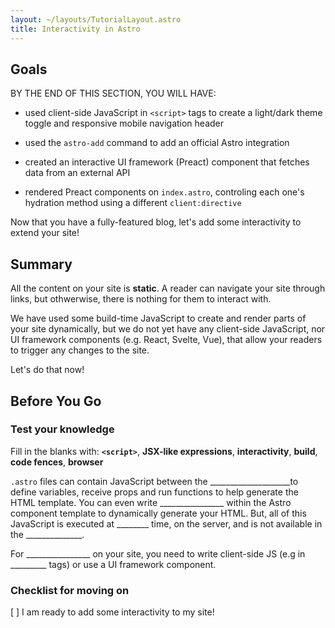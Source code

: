 ```yaml
---
layout: ~/layouts/TutorialLayout.astro
title: Interactivity in Astro
---
```


## Goals

BY THE END OF THIS SECTION, YOU WILL HAVE:

- used client-side JavaScript in `<script>` tags to create a light/dark theme toggle and responsive mobile navigation header

- used the `astro-add` command to add an official Astro integration

- created an interactive UI framework (Preact) component that fetches data from an external API

- rendered Preact components on `index.astro`, controling each one's hydration method using a different `client:directive`

Now that you have a fully-featured blog, let's add some interactivity to extend your site!

## Summary

All the content on your site is **static**. A reader can navigate your site through links, but othwerwise, there is nothing for them to interact with.

We have used some build-time JavaScript to create and render parts of your site dynamically, but we do not yet have any client-side JavaScript, nor UI framework components (e.g. React, Svelte, Vue), that allow your readers to trigger any changes to the site.

Let's do that now!

## Before You Go

### Test your knowledge

Fill in the blanks with: **`<script>`**, **JSX-like expressions**, **interactivity**, **build**, **code fences**, **browser**

`.astro` files can contain JavaScript between the ____________________to define variables, receive props and run functions to help generate the HTML template. You can even write ________________ within the Astro component template to dynamically generate your HTML. But, all of this JavaScript is executed at ________ time, on the server, and is not available in the ______________.

For ________________ on your site, you need to write client-side JS (e.g in _________ tags) or use a UI framework component.


### Checklist for moving on
[ ] I am ready to add some interactivity to my site!
